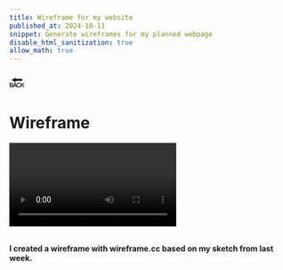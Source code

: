 ```yaml
---
title: Wireframe for my website
published_at: 2024-10-11
snippet: Generate wireframes for my planned webpage
disable_html_sanitization: true
allow_math: true
---
```



<a href="https://julienoh000-dms1-blog-83.deno.dev/" style="text-decoration: none; color: black;"><span style="font-size: 30px;">🔙</span></a>


# Wireframe

<video controls>
  <source src="wf1.mp4" type="video/mp4">

</video>
<br>
<br>

**I created a wireframe with wireframe.cc based on my sketch from last week.**

<br>

